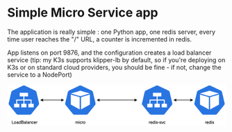 # Simple Micro Service app

The application is really simple : one Python app, one redis server, every time user reaches the "/" URL, a counter is incremented in redis.

App listens on port 9876, and the configuration creates a load balancer service (tip: my K3s supports klipper-lb by default, so if you're deploying on K3s or on standard cloud providers, you should be fine - if not, change the service to a NodePort)

![Architecture](https://github.com/stratokumulus/simple-microservice/blob/main/simple-microservice.png)

